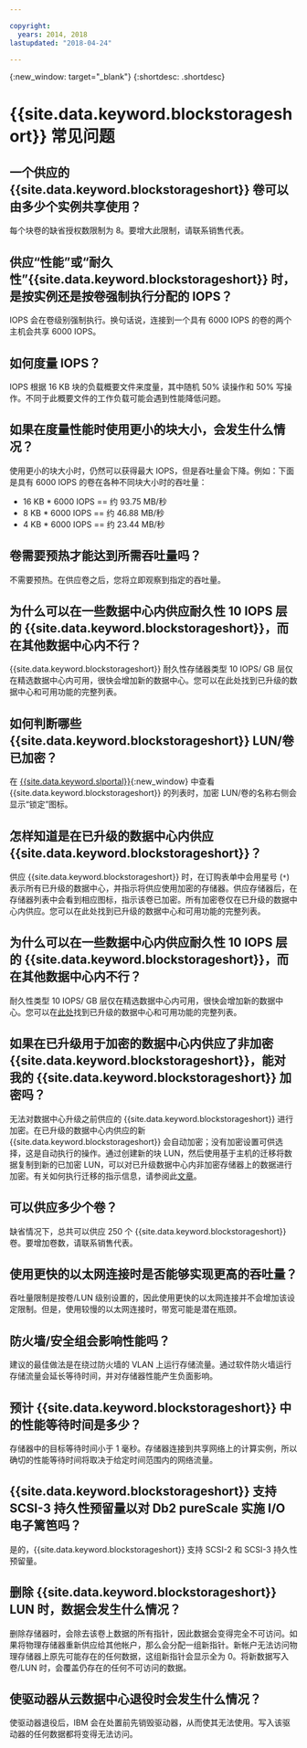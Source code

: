 ```yaml
---

copyright:
  years: 2014, 2018
lastupdated: "2018-04-24"

---
```

{:new_window: target="_blank"}
{:shortdesc: .shortdesc}

# {{site.data.keyword.blockstorageshort}} 常见问题

## 一个供应的 {{site.data.keyword.blockstorageshort}} 卷可以由多少个实例共享使用？
每个块卷的缺省授权数限制为 8。要增大此限制，请联系销售代表。

## 供应“性能”或“耐久性”{{site.data.keyword.blockstorageshort}} 时，是按实例还是按卷强制执行分配的 IOPS？
IOPS 会在卷级别强制执行。换句话说，连接到一个具有 6000 IOPS 的卷的两个主机会共享 6000 IOPS。

## 如何度量 IOPS？
IOPS 根据 16 KB 块的负载概要文件来度量，其中随机 50% 读操作和 50% 写操作。不同于此概要文件的工作负载可能会遇到性能降低问题。

## 如果在度量性能时使用更小的块大小，会发生什么情况？
使用更小的块大小时，仍然可以获得最大 IOPS，但是吞吐量会下降。例如：下面是具有 6000 IOPS 的卷在各种不同块大小时的吞吐量：

- 16 KB * 6000 IOPS == 约 93.75 MB/秒 
-  8 KB * 6000 IOPS == 约 46.88 MB/秒
-  4 KB * 6000 IOPS == 约 23.44 MB/秒

## 卷需要预热才能达到所需吞吐量吗？
不需要预热。在供应卷之后，您将立即观察到指定的吞吐量。

## 为什么可以在一些数据中心内供应耐久性 10 IOPS 层的 {{site.data.keyword.blockstorageshort}}，而在其他数据中心内不行？
{{site.data.keyword.blockstorageshort}} 耐久性存储器类型 10 IOPS/ GB 层仅在精选数据中心内可用，很快会增加新的数据中心。您可以在此处找到已升级的数据中心和可用功能的完整列表。

## 如何判断哪些 {{site.data.keyword.blockstorageshort}} LUN/卷已加密？
在 [{{site.data.keyword.slportal}}](https://control.softlayer.com/){:new_window} 中查看 {{site.data.keyword.blockstorageshort}} 的列表时，加密 LUN/卷的名称右侧会显示“锁定”图标。

## 怎样知道是在已升级的数据中心内供应 {{site.data.keyword.blockstorageshort}}？
供应 {{site.data.keyword.blockstorageshort}} 时，在订购表单中会用星号 (`*`) 表示所有已升级的数据中心，并指示将供应使用加密的存储器。供应存储器后，在存储器列表中会看到相应图标，指示该卷已加密。所有加密卷仅在已升级的数据中心内供应。您可以在此处找到已升级的数据中心和可用功能的完整列表。

## 为什么可以在一些数据中心内供应耐久性 10 IOPS 层的 {{site.data.keyword.blockstorageshort}}，而在其他数据中心内不行？
耐久性类型 10 IOPS/ GB 层仅在精选数据中心内可用，很快会增加新的数据中心。您可以在[此处](new-ibm-block-and-file-storage-location-and-features.html)找到已升级的数据中心和可用功能的完整列表。

## 如果在已升级用于加密的数据中心内供应了非加密 {{site.data.keyword.blockstorageshort}}，能对我的 {{site.data.keyword.blockstorageshort}} 加密吗？
无法对数据中心升级之前供应的 {{site.data.keyword.blockstorageshort}} 进行加密。在已升级的数据中心内供应的新 {{site.data.keyword.blockstorageshort}} 会自动加密；没有加密设置可供选择，这是自动执行的操作。通过创建新的块 LUN，然后使用基于主机的迁移将数据复制到新的已加密 LUN，可以对已升级数据中心内非加密存储器上的数据进行加密。有关如何执行迁移的指示信息，请参阅此[文章](migrate-block-storage-encrypted-block-storage)。

## 可以供应多少个卷？
缺省情况下，总共可以供应 250 个 {{site.data.keyword.blockstorageshort}} 卷。要增加卷数，请联系销售代表。

## 使用更快的以太网连接时是否能够实现更高的吞吐量？
吞吐量限制是按卷/LUN 级别设置的，因此使用更快的以太网连接并不会增加该设定限制。但是，使用较慢的以太网连接时，带宽可能是潜在瓶颈。

## 防火墙/安全组会影响性能吗？
建议的最佳做法是在绕过防火墙的 VLAN 上运行存储流量。通过软件防火墙运行存储流量会延长等待时间，并对存储器性能产生负面影响。

## 预计 {{site.data.keyword.blockstorageshort}} 中的性能等待时间是多少？   

存储器中的目标等待时间小于 1 毫秒。存储器连接到共享网络上的计算实例，所以确切的性能等待时间将取决于给定时间范围内的网络流量。

## {{site.data.keyword.blockstorageshort}} 支持 SCSI-3 持久性预留量以对 Db2 pureScale 实施 I/O 电子篱笆吗？
是的，{{site.data.keyword.blockstorageshort}} 支持 SCSI-2 和 SCSI-3 持久性预留量。

## 删除 {{site.data.keyword.blockstorageshort}} LUN 时，数据会发生什么情况？

删除存储器时，会除去该卷上数据的所有指针，因此数据会变得完全不可访问。如果将物理存储器重新供应给其他帐户，那么会分配一组新指针。新帐户无法访问物理存储器上原先可能存在的任何数据，这组新指针会显示全为 0。将新数据写入卷/LUN 时，会覆盖仍存在的任何不可访问的数据。

## 使驱动器从云数据中心退役时会发生什么情况？

使驱动器退役后，IBM 会在处置前先销毁驱动器，从而使其无法使用。写入该驱动器的任何数据都将变得无法访问。
